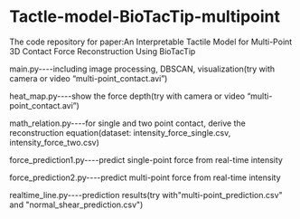 # Tactle-model-BioTacTip-multipoint
The code repository for paper:An Interpretable Tactile Model for Multi-Point 3D Contact Force Reconstruction Using BioTacTip


main.py----including image processing, DBSCAN, visualization(try with camera or video “multi-point_contact.avi”)

heat_map.py----show the force depth(try with camera or video “multi-point_contact.avi”)

math_relation.py----for single and two point contact, derive the reconstruction equation(dataset: intensity_force_single.csv, intensity_force_two.csv)

force_prediction1.py----predict single-point force from real-time intensity

force_prediction2.py----predict multi-point force from real-time intensity

realtime_line.py----prediction results(try with"multi-point_prediction.csv" and "normal_shear_prediction.csv")

